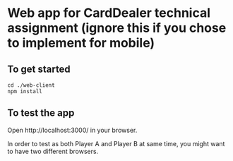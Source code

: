 # Web app for CardDealer technical assignment (ignore this if you chose to implement for mobile)

## To get started

```
cd ./web-client
npm install
```

## To test the app

Open http://localhost:3000/ in your browser.

In order to test as both Player A and Player B at same time, you might want to have two different browsers.
